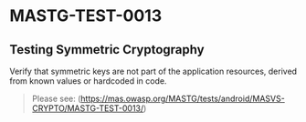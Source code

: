 # MASTG-TEST-0013

## Testing Symmetric Cryptography

Verify that symmetric keys are not part of the application resources, derived from known values or hardcoded in code.

> Please see: (https://mas.owasp.org/MASTG/tests/android/MASVS-CRYPTO/MASTG-TEST-0013/)